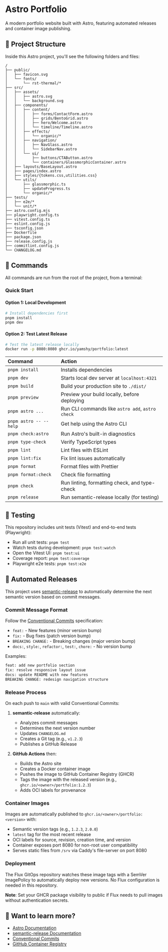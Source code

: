 # Astro Portfolio

A modern portfolio website built with Astro, featuring automated releases and container image publishing.

## 🚀 Project Structure

Inside this Astro project, you'll see the following folders and files:

```text
/
├── public/
│   ├── favicon.svg
│   └── fonts/
│       └── rst-thermal/*
├── src/
│   ├── assets/
│   │   ├── astro.svg
│   │   └── background.svg
│   ├── components/
│   │   ├── content/
│   │   │   ├── forms/ContactForm.astro
│   │   │   ├── grids/BentoGrid.astro
│   │   │   ├── hero/Welcome.astro
│   │   │   └── timeline/Timeline.astro
│   │   ├── effects/
│   │   │   └── organic/*
│   │   ├── navigation/
│   │   │   ├── NavGlass.astro
│   │   │   └── SidebarNav.astro
│   │   └── ui/
│   │       ├── buttons/CTAButton.astro
│   │       └── containers/GlassmorphicContainer.astro
│   ├── layouts/BaseLayout.astro
│   ├── pages/index.astro
│   ├── styles/{tokens.css,utilities.css}
│   └── utils/
│       ├── glassmorphic.ts
│       ├── updateProgress.ts
│       └── organic/*
├── tests/
│   ├── e2e/*
│   └── unit/*
├── astro.config.mjs
├── playwright.config.ts
├── vitest.config.ts
├── eslint.config.js
├── tsconfig.json
├── Dockerfile
├── package.json
├── release.config.js
├── commitlint.config.js
└── CHANGELOG.md
```

## 🧞 Commands

All commands are run from the root of the project, from a terminal:

### Quick Start

#### Option 1: Local Development

```bash
# Install dependencies first
pnpm install
pnpm dev
```

#### Option 2: Test Latest Release

```bash
# Test the latest release locally
docker run -p 8080:8080 ghcr.io/yamshy/portfolio:latest
```

| Command                | Action                                           |
| :--------------------- | :----------------------------------------------- |
| `pnpm install`         | Installs dependencies                            |
| `pnpm dev`             | Starts local dev server at `localhost:4321`      |
| `pnpm build`           | Build your production site to `./dist/`          |
| `pnpm preview`         | Preview your build locally, before deploying     |
| `pnpm astro ...`       | Run CLI commands like `astro add`, `astro check` |
| `pnpm astro -- --help` | Get help using the Astro CLI                     |
| `pnpm check:astro`     | Run Astro's built-in diagnostics                 |
| `pnpm type-check`      | Verify TypeScript types                          |
| `pnpm lint`            | Lint files with ESLint                           |
| `pnpm lint:fix`        | Fix lint issues automatically                    |
| `pnpm format`          | Format files with Prettier                       |
| `pnpm format:check`    | Check file formatting                            |
| `pnpm check`           | Run linting, formatting check, and type-check    |
| `pnpm release`         | Run semantic-release locally (for testing)       |

## 🧪 Testing

This repository includes unit tests (Vitest) and end-to-end tests (Playwright):

- Run all unit tests: `pnpm test`
- Watch tests during development: `pnpm test:watch`
- Open the Vitest UI: `pnpm test:ui`
- Coverage report: `pnpm test:coverage`
- Playwright e2e tests: `pnpm test:e2e`

## 🚀 Automated Releases

This project uses [semantic-release](https://semantic-release.gitbook.io/) to automatically determine the next semantic version based on commit messages.

### Commit Message Format

Follow the [Conventional Commits](https://www.conventionalcommits.org/) specification:

- `feat:` - New features (minor version bump)
- `fix:` - Bug fixes (patch version bump)
- `BREAKING CHANGE:` - Breaking changes (major version bump)
- `docs:`, `style:`, `refactor:`, `test:`, `chore:` - No version bump

Examples:

```bash
feat: add new portfolio section
fix: resolve responsive layout issue
docs: update README with new features
BREAKING CHANGE: redesign navigation structure
```

### Release Process

On each push to `main` with valid Conventional Commits:

1. **semantic-release** automatically:
   - Analyzes commit messages
   - Determines the next version number
   - Updates `CHANGELOG.md`
   - Creates a Git tag (e.g., `v1.2.3`)
   - Publishes a GitHub Release

2. **GitHub Actions** then:
   - Builds the Astro site
   - Creates a Docker container image
   - Pushes the image to GitHub Container Registry (GHCR)
   - Tags the image with the released version (e.g., `ghcr.io/<owner>/portfolio:1.2.3`)
   - Adds OCI labels for provenance

### Container Images

Images are automatically published to `ghcr.io/<owner>/portfolio:<version>` with:

- Semantic version tags (e.g., `1.2.3`, `2.0.0`)
- `latest` tag for the most recent release
- OCI labels for source, revision, creation time, and version
- Container exposes port 8080 for non-root user compatibility
- Serves static files from `/srv` via Caddy's file-server on port 8080

### Deployment

The Flux GitOps repository watches these image tags with a SemVer ImagePolicy to automatically deploy new versions. No Flux configuration is needed in this repository.

**Note**: Set your GHCR package visibility to public if Flux needs to pull images without authentication secrets.

## 👀 Want to learn more?

- [Astro Documentation](https://docs.astro.build)
- [semantic-release Documentation](https://semantic-release.gitbook.io/)
- [Conventional Commits](https://www.conventionalcommits.org/)
- [GitHub Container Registry](https://docs.github.com/en/packages/working-with-a-github-packages-registry/working-with-the-container-registry)
